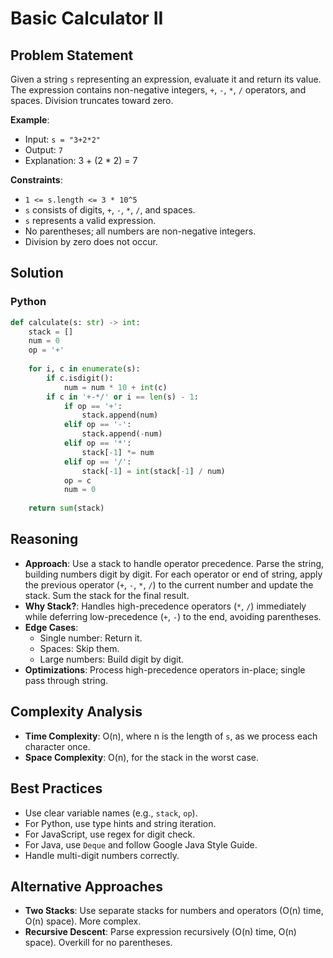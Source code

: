 # Basic Calculator II

## Problem Statement
Given a string `s` representing an expression, evaluate it and return its value. The expression contains non-negative integers, `+`, `-`, `*`, `/` operators, and spaces. Division truncates toward zero.

**Example**:
- Input: `s = "3+2*2"`
- Output: `7`
- Explanation: 3 + (2 * 2) = 7

**Constraints**:
- `1 <= s.length <= 3 * 10^5`
- `s` consists of digits, `+`, `-`, `*`, `/`, and spaces.
- `s` represents a valid expression.
- No parentheses; all numbers are non-negative integers.
- Division by zero does not occur.

## Solution

### Python
```python
def calculate(s: str) -> int:
    stack = []
    num = 0
    op = '+'
    
    for i, c in enumerate(s):
        if c.isdigit():
            num = num * 10 + int(c)
        if c in '+-*/' or i == len(s) - 1:
            if op == '+':
                stack.append(num)
            elif op == '-':
                stack.append(-num)
            elif op == '*':
                stack[-1] *= num
            elif op == '/':
                stack[-1] = int(stack[-1] / num)
            op = c
            num = 0
    
    return sum(stack)
```

## Reasoning
- **Approach**: Use a stack to handle operator precedence. Parse the string, building numbers digit by digit. For each operator or end of string, apply the previous operator (`+`, `-`, `*`, `/`) to the current number and update the stack. Sum the stack for the final result.
- **Why Stack?**: Handles high-precedence operators (`*`, `/`) immediately while deferring low-precedence (`+`, `-`) to the end, avoiding parentheses.
- **Edge Cases**:
  - Single number: Return it.
  - Spaces: Skip them.
  - Large numbers: Build digit by digit.
- **Optimizations**: Process high-precedence operators in-place; single pass through string.

## Complexity Analysis
- **Time Complexity**: O(n), where n is the length of `s`, as we process each character once.
- **Space Complexity**: O(n), for the stack in the worst case.

## Best Practices
- Use clear variable names (e.g., `stack`, `op`).
- For Python, use type hints and string iteration.
- For JavaScript, use regex for digit check.
- For Java, use `Deque` and follow Google Java Style Guide.
- Handle multi-digit numbers correctly.

## Alternative Approaches
- **Two Stacks**: Use separate stacks for numbers and operators (O(n) time, O(n) space). More complex.
- **Recursive Descent**: Parse expression recursively (O(n) time, O(n) space). Overkill for no parentheses.